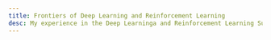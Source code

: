 ```yaml
---
title: Frontiers of Deep Learning and Reinforcement Learning
desc: My experience in the Deep Learninga and Reinforcement Learning Summer School
---
```







